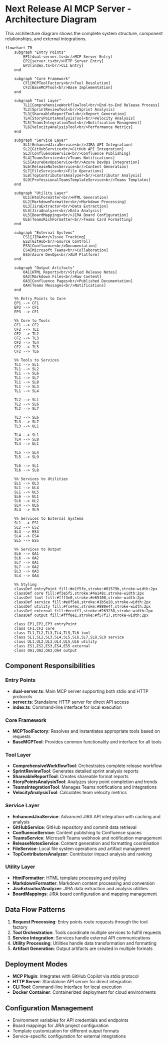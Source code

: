 # Next Release AI MCP Server - Architecture Diagram

This architecture diagram shows the complete system structure, component relationships, and external integrations.

```mermaid
flowchart TB
    subgraph "Entry Points"
        EP1[dual-server.ts<br/>MCP Server Entry]
        EP2[server.ts<br/>HTTP Server Entry]
        EP3[index.ts<br/>CLI Entry]
    end

    subgraph "Core Framework"
        CF1[MCPToolFactory<br/>Tool Resolution]
        CF2[BaseMCPTool<br/>Base Implementation]
    end

    subgraph "Tool Layer"
        TL1[ComprehensiveWorkflowTool<br/>End-to-End Release Process]
        TL2[SprintReviewTool<br/>Sprint Analysis]
        TL3[ShareableReportTool<br/>Report Generation]
        TL4[StoryPointsAnalysisTool<br/>Velocity Analysis]
        TL5[TeamsIntegrationTool<br/>Notification Management]
        TL6[VelocityAnalysisTool<br/>Performance Metrics]
    end

    subgraph "Service Layer"
        SL1[EnhancedJiraService<br/>JIRA API Integration]
        SL2[GitHubService<br/>GitHub API Integration]
        SL3[ConfluenceService<br/>Confluence Publishing]
        SL4[TeamsService<br/>Teams Notifications]
        SL5[AzureDevOpsService<br/>Azure DevOps Integration]
        SL6[ReleaseNotesService<br/>Content Generation]
        SL7[FileService<br/>File Operations]
        SL8[TopContributorsAnalyzer<br/>Contributor Analysis]
        SL9[ProfessionalTeamsTemplateService<br/>Teams Templates]
    end

    subgraph "Utility Layer"
        UL1[HtmlFormatter<br/>HTML Generation]
        UL2[MarkdownFormatter<br/>Markdown Processing]
        UL3[JiraExtractor<br/>Data Extraction]
        UL4[JiraAnalyzer<br/>Data Analysis]
        UL5[BoardMappings<br/>JIRA Board Configuration]
        UL6[TeamsRichFormatter<br/>Teams Card Formatting]
    end

    subgraph "External Systems"
        ES1[JIRA<br/>Issue Tracking]
        ES2[GitHub<br/>Source Control]
        ES3[Confluence<br/>Documentation]
        ES4[Microsoft Teams<br/>Collaboration]
        ES5[Azure DevOps<br/>ALM Platform]
    end

    subgraph "Output Artifacts"
        OA1[HTML Reports<br/>Styled Release Notes]
        OA2[Markdown Files<br/>Raw Content]
        OA3[Confluence Pages<br/>Published Documentation]
        OA4[Teams Messages<br/>Notifications]
    end

    %% Entry Points to Core
    EP1 --> CF1
    EP2 --> CF1
    EP3 --> CF1

    %% Core to Tools
    CF1 --> CF2
    CF2 --> TL1
    CF2 --> TL2
    CF2 --> TL3
    CF2 --> TL4
    CF2 --> TL5
    CF2 --> TL6

    %% Tools to Services
    TL1 --> SL1
    TL1 --> SL2
    TL1 --> SL6
    TL1 --> SL7
    TL1 --> SL8
    TL1 --> SL3
    TL1 --> SL4

    TL2 --> SL1
    TL2 --> SL6
    TL2 --> SL7

    TL3 --> SL6
    TL3 --> SL7
    TL3 --> UL1

    TL4 --> SL1
    TL4 --> SL8
    TL4 --> UL1

    TL5 --> SL4
    TL5 --> SL9

    TL6 --> SL1
    TL6 --> SL8

    %% Services to Utilities
    SL1 --> UL3
    SL1 --> UL4
    SL1 --> UL5
    SL6 --> UL1
    SL6 --> UL2
    SL4 --> UL6
    SL4 --> SL9

    %% Services to External Systems
    SL1 --> ES1
    SL2 --> ES2
    SL3 --> ES3
    SL4 --> ES4
    SL5 --> ES5

    %% Services to Output
    SL6 --> OA1
    SL6 --> OA2
    SL7 --> OA1
    SL7 --> OA2
    SL3 --> OA3
    SL4 --> OA4

    %% Styling
    classDef entryPoint fill:#e1f5fe,stroke:#01579b,stroke-width:2px
    classDef core fill:#f3e5f5,stroke:#4a148c,stroke-width:2px
    classDef tool fill:#fff3e0,stroke:#e65100,stroke-width:2px
    classDef service fill:#e8f5e8,stroke:#1b5e20,stroke-width:2px
    classDef utility fill:#fce4ec,stroke:#880e4f,stroke-width:2px
    classDef external fill:#eceff1,stroke:#263238,stroke-width:2px
    classDef output fill:#fff8e1,stroke:#f57f17,stroke-width:2px

    class EP1,EP2,EP3 entryPoint
    class CF1,CF2 core
    class TL1,TL2,TL3,TL4,TL5,TL6 tool
    class SL1,SL2,SL3,SL4,SL5,SL6,SL7,SL8,SL9 service
    class UL1,UL2,UL3,UL4,UL5,UL6 utility
    class ES1,ES2,ES3,ES4,ES5 external
    class OA1,OA2,OA3,OA4 output
```

## Component Responsibilities

### Entry Points
- **dual-server.ts**: Main MCP server supporting both stdio and HTTP protocols
- **server.ts**: Standalone HTTP server for direct API access
- **index.ts**: Command-line interface for local execution

### Core Framework
- **MCPToolFactory**: Resolves and instantiates appropriate tools based on requests
- **BaseMCPTool**: Provides common functionality and interface for all tools

### Tool Layer
- **ComprehensiveWorkflowTool**: Orchestrates complete release workflow
- **SprintReviewTool**: Generates detailed sprint analysis reports
- **ShareableReportTool**: Creates shareable format reports
- **StoryPointsAnalysisTool**: Analyzes story point completion and trends
- **TeamsIntegrationTool**: Manages Teams notifications and integrations
- **VelocityAnalysisTool**: Calculates team velocity metrics

### Service Layer
- **EnhancedJiraService**: Advanced JIRA API integration with caching and analysis
- **GitHubService**: GitHub repository and commit data retrieval
- **ConfluenceService**: Content publishing to Confluence spaces
- **TeamsService**: Microsoft Teams webhook and notification management
- **ReleaseNotesService**: Content generation and formatting coordination
- **FileService**: Local file system operations and artifact management
- **TopContributorsAnalyzer**: Contributor impact analysis and ranking

### Utility Layer
- **HtmlFormatter**: HTML template processing and styling
- **MarkdownFormatter**: Markdown content processing and conversion
- **JiraExtractor/Analyzer**: JIRA data extraction and analysis utilities
- **BoardMappings**: JIRA board configuration and mapping management

## Data Flow Patterns

1. **Request Processing**: Entry points route requests through the tool factory
2. **Tool Orchestration**: Tools coordinate multiple services to fulfill requests
3. **Service Integration**: Services handle external API communications
4. **Utility Processing**: Utilities handle data transformation and formatting
5. **Artifact Generation**: Output artifacts are created in multiple formats

## Deployment Modes

- **MCP Plugin**: Integrates with GitHub Copilot via stdio protocol
- **HTTP Server**: Standalone API server for direct integration
- **CLI Tool**: Command-line interface for local execution
- **Docker Container**: Containerized deployment for cloud environments

## Configuration Management

- Environment variables for API credentials and endpoints
- Board mappings for JIRA project configuration
- Template customization for different output formats
- Service-specific configuration for external integrations
